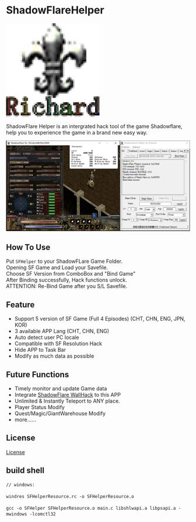 # ShadowFlareHelper

![Logo](/README/icon256.png)

ShadowFlare Helper is an intergrated hack tool of the game Shadowflare, help you to experience the game in a brand new easy way.

![Screenshot](/README/ScreenShot1.png)

## How To Use
Put `SFHelper` to your ShadowFLare Game Folder.  
Opening SF Game and Load your Savefile.  
Choose SF Version from ComboBox and "Bind Game"  
After Binding successfully, Hack functions unlock.  
ATTENTION: Re-Bind Game after you S/L Savefile.  

## Feature
- Support 5 version of SF Game (Full 4 Episodes) (CHT, CHN, ENG, JPN, KOR) 
- 3 available APP Lang (CHT, CHN, ENG)  
- Auto detect user PC locale 
- Compatible with SF Resolution Hack 
- Hide APP to Task Bar 
- Modify as much data as possible





## Future Functions
- Timely monitor and update Game data 
- Integrate [ShadowFlare WallHack](https://github.com/DearRichardLi/ShadowFlareWallHack) to this APP 
- Unlimited & Instantly Teleport to ANY place.
- Player Status Modify
- Quest/Magic/GiantWarehouse Modify
- more......





## License
[License](#license)

## build shell
```
// windows: 

windres SFHelperResource.rc -o SFHelperResource.o 

gcc -o SFHelper SFHelperResource.o main.c libshlwapi.a libpsapi.a -mwindows -lcomctl32 
```

